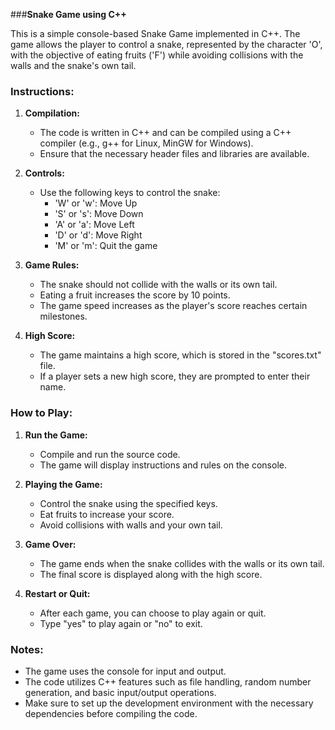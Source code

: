 ###**Snake Game using C++**

This is a simple console-based Snake Game implemented in C++. The game allows the player to control a snake, represented by the character 'O', with the objective of eating fruits ('F') while avoiding collisions with the walls and the snake's own tail.

### Instructions:

1. **Compilation:**
   - The code is written in C++ and can be compiled using a C++ compiler (e.g., g++ for Linux, MinGW for Windows).
   - Ensure that the necessary header files and libraries are available.

2. **Controls:**
   - Use the following keys to control the snake:
     - 'W' or 'w': Move Up
     - 'S' or 's': Move Down
     - 'A' or 'a': Move Left
     - 'D' or 'd': Move Right
     - 'M' or 'm': Quit the game

3. **Game Rules:**
   - The snake should not collide with the walls or its own tail.
   - Eating a fruit increases the score by 10 points.
   - The game speed increases as the player's score reaches certain milestones.

4. **High Score:**
   - The game maintains a high score, which is stored in the "scores.txt" file.
   - If a player sets a new high score, they are prompted to enter their name.

### How to Play:

1. **Run the Game:**
   - Compile and run the source code.
   - The game will display instructions and rules on the console.

2. **Playing the Game:**
   - Control the snake using the specified keys.
   - Eat fruits to increase your score.
   - Avoid collisions with walls and your own tail.

3. **Game Over:**
   - The game ends when the snake collides with the walls or its own tail.
   - The final score is displayed along with the high score.

4. **Restart or Quit:**
   - After each game, you can choose to play again or quit.
   - Type "yes" to play again or "no" to exit.

### Notes:

- The game uses the console for input and output.
- The code utilizes C++ features such as file handling, random number generation, and basic input/output operations.
- Make sure to set up the development environment with the necessary dependencies before compiling the code.
